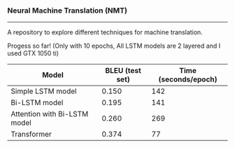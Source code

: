 ### Neural Machine Translation (NMT)
---
A repository to explore different techniques for machine translation.

Progess so far! (Only with 10 epochs, All LSTM models are 2 layered and I used GTX 1050 ti)


| Model | BLEU (test set) | Time (seconds/epoch) |
| ---  |--- | --- |
| Simple LSTM model | 0.150 | 142 |
| Bi-LSTM model | 0.195 | 141 |
| Attention with Bi-LSTM model | 0.260 | 269 |
| Transformer | 0.374 | 77 |